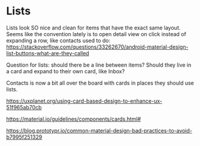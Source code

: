 # Lists
Lists look SO nice and clean for items that have the exact same layout. Seems like the convention lately is to open
detail view on click instead of expanding a row, like contacts used to do:
https://stackoverflow.com/questions/33262670/android-material-design-list-buttons-what-are-they-called

Question for lists: should there be a line between items? Should they live in a card and expand to their own card, like
Inbox?

Contacts is now a bit all over the board with cards in places they should use lists.

https://uxplanet.org/using-card-based-design-to-enhance-ux-51f965ab70cb

https://material.io/guidelines/components/cards.html#

https://blog.prototypr.io/common-material-design-bad-practices-to-avoid-b7995f251329
